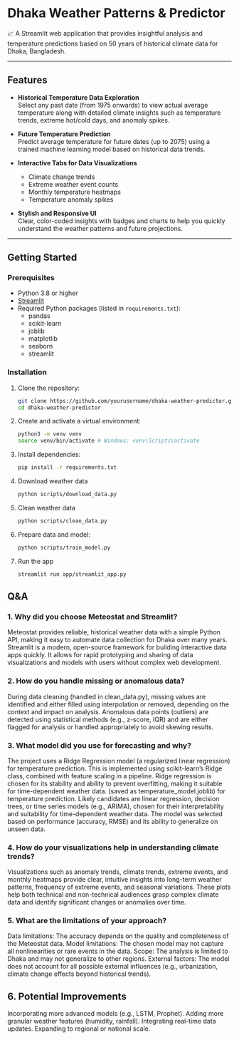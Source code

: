 # Dhaka Weather Patterns & Predictor

📈 A Streamlit web application that provides insightful analysis and temperature predictions based on 50 years of historical climate data for Dhaka, Bangladesh.

---

## Features

- **Historical Temperature Data Exploration**  
  Select any past date (from 1975 onwards) to view actual average temperature along with detailed climate insights such as temperature trends, extreme hot/cold days, and anomaly spikes.

- **Future Temperature Prediction**  
  Predict average temperature for future dates (up to 2075) using a trained machine learning model based on historical data trends.

- **Interactive Tabs for Data Visualizations**  
  - Climate change trends  
  - Extreme weather event counts  
  - Monthly temperature heatmaps  
  - Temperature anomaly spikes  

- **Stylish and Responsive UI**  
  Clear, color-coded insights with badges and charts to help you quickly understand the weather patterns and future projections.

---

## Getting Started

### Prerequisites

- Python 3.8 or higher
- [Streamlit](https://streamlit.io/)
- Required Python packages (listed in `requirements.txt`):
  - pandas
  - scikit-learn
  - joblib
  - matplotlib
  - seaborn
  - streamlit

### Installation

1. Clone the repository:

   ```bash
   git clone https://github.com/yourusername/dhaka-weather-predictor.git
   cd dhaka-weather-predictor
2. Create and activate a virtual environment:

   ```bash
   python3 -m venv venv
   source venv/bin/activate # Windows: venv\Scripts\activate
3. Install dependencies:
   ```bash
   pip install -r requirements.txt
4. Download weather data
   ```bash
   python scripts/download_data.py
5. Clean weather data
   ```bash
   python scripts/clean_data.py
6. Prepare data and model:
    ```bash
    python scripts/train_model.py
7. Run the app
   ```bash
   streamlit run app/streamlit_app.py

## Q&A

### 1. Why did you choose Meteostat and Streamlit?
Meteostat provides reliable, historical weather data with a simple Python API, making it easy to automate data collection for Dhaka over many years.
Streamlit is a modern, open-source framework for building interactive data apps quickly. It allows for rapid prototyping and sharing of data visualizations and models with users without complex web development.

### 2. How do you handle missing or anomalous data?
During data cleaning (handled in clean_data.py), missing values are identified and either filled using interpolation or removed, depending on the context and impact on analysis.
Anomalous data points (outliers) are detected using statistical methods (e.g., z-score, IQR) and are either flagged for analysis or handled appropriately to avoid skewing results.

### 3. What model did you use for forecasting and why?
The project uses a Ridge Regression model (a regularized linear regression) for temperature prediction. This is implemented using scikit-learn’s Ridge class, combined with feature scaling in a pipeline. Ridge regression is chosen for its stability and ability to prevent overfitting, making it suitable for time-dependent weather data. (saved as temperature_model.joblib) for temperature prediction. Likely candidates are linear regression, decision trees, or time series models (e.g., ARIMA), chosen for their interpretability and suitability for time-dependent weather data.
The model was selected based on performance (accuracy, RMSE) and its ability to generalize on unseen data.

### 4. How do your visualizations help in understanding climate trends?
Visualizations such as anomaly trends, climate trends, extreme events, and monthly heatmaps provide clear, intuitive insights into long-term weather patterns, frequency of extreme events, and seasonal variations.
These plots help both technical and non-technical audiences grasp complex climate data and identify significant changes or anomalies over time.

### 5. What are the limitations of your approach?
Data limitations: The accuracy depends on the quality and completeness of the Meteostat data.
Model limitations: The chosen model may not capture all nonlinearities or rare events in the data.
Scope: The analysis is limited to Dhaka and may not generalize to other regions.
External factors: The model does not account for all possible external influences (e.g., urbanization, climate change effects beyond historical trends).

## 6. Potential Improvements
Incorporating more advanced models (e.g., LSTM, Prophet).
Adding more granular weather features (humidity, rainfall).
Integrating real-time data updates.
Expanding to regional or national scale.